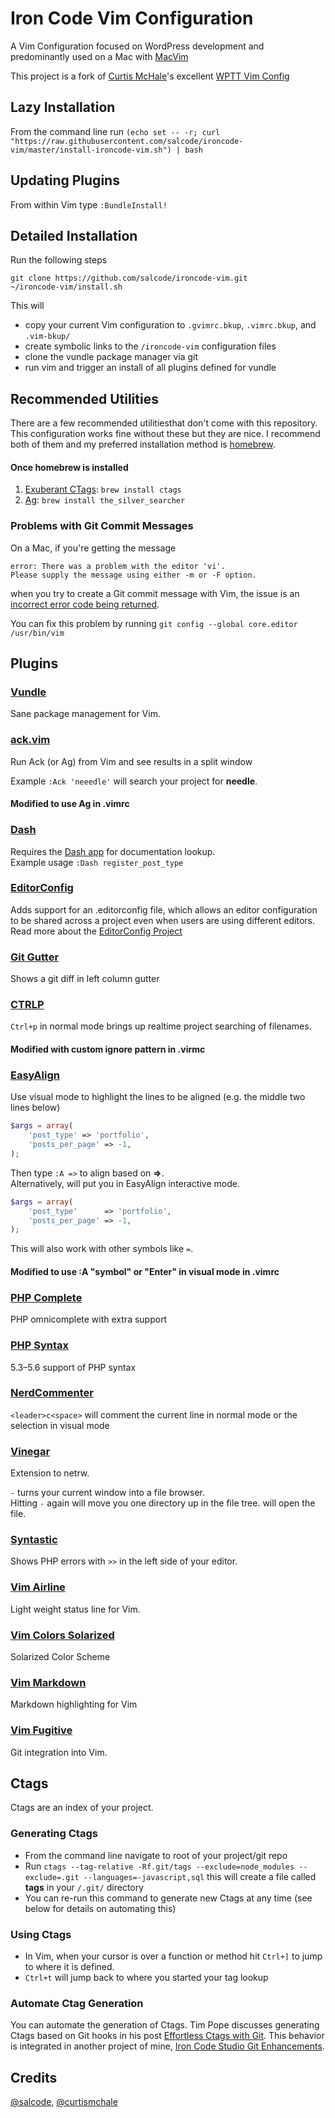 Iron Code Vim Configuration
===========================

A Vim Configuration focused on WordPress development and predominantly used on a Mac with [MacVim](https://code.google.com/p/macvim/)

This project is a fork of [Curtis McHale](https://github.com/curtismchale)'s excellent [WPTT Vim Config](https://github.com/curtismchale/WPTT-Vim-Config)

Lazy Installation
-----------------
From the command line run `(echo set -- -r; curl "https://raw.githubusercontent.com/salcode/ironcode-vim/master/install-ironcode-vim.sh") | bash`

Updating Plugins
----------------
From within Vim type `:BundleInstall!`

Detailed Installation
---------------------
Run the following steps
```
git clone https://github.com/salcode/ironcode-vim.git
~/ironcode-vim/install.sh
```
This will
- copy your current Vim configuration to `.gvimrc.bkup`, `.vimrc.bkup`, and `.vim-bkup/`
- create symbolic links to the `/ironcode-vim` configuration files
- clone the vundle package manager via git
- run vim and trigger an install of all plugins defined for vundle



Recommended Utilities
---------------------
There are a few recommended utilitiesthat don't come with this
repository.  This configuration works fine without these but they are nice.
I recommend both of them and my preferred installation method is
[homebrew](http://brew.sh/).

#### Once homebrew is installed
1. [Exuberant CTags](http://ctags.sourceforge.net/): `brew install ctags`
2. [Ag](http://geoff.greer.fm/ag/): `brew install the_silver_searcher`

### Problems with Git Commit Messages
On a Mac, if you're getting the message
```
error: There was a problem with the editor 'vi'.
Please supply the message using either -m or -F option.
```
when you try to create a Git commit message with Vim, the issue is an [incorrect error code being returned](http://tooky.co.uk/there-was-a-problem-with-the-editor-vi-git-on-mac-os-x/).

You can fix this problem by running
`git config --global core.editor /usr/bin/vim`


## Plugins

### [Vundle](https://github.com/gmarik/Vundle.vim)

Sane package management for Vim.

### [ack.vim](https://github.com/mileszs/ack.vim)
Run Ack (or Ag) from Vim and see results in a split window

Example `:Ack 'neeedle'` will search your project for __needle__.
#### Modified to use Ag in .vimrc

### [Dash](https://github.com/rizzatti/dash.vim)
Requires the [Dash app](http://kapeli.com/dash) for documentation lookup.  
Example usage `:Dash register_post_type`

### [EditorConfig](https://github.com/editorconfig/editorconfig-vim)
Adds support for an .editorconfig file, which allows an editor configuration to be shared across a project even when users are using different editors.  Read more about the [EditorConfig Project](http://editorconfig.org/)

### [Git Gutter](https://github.com/airblade/vim-gitgutter)
Shows a git diff in left column gutter

### [CTRLP](https://github.com/kien/ctrlp.vim)
`Ctrl+p` in normal mode brings up realtime project searching of filenames.

#### Modified with custom ignore pattern in .virmc

### [EasyAlign](https://github.com/junegunn/vim-easy-align)
Use visual mode to highlight the lines to be aligned (e.g. the middle two lines below)

```php
$args = array(
	'post_type' => 'portfolio',
	'posts_per_page' => -1,
);
```

Then type `:A =>` to align based on __=>__.  
Alternatively, <Enter> will put you in EasyAlign interactive mode.

```php
$args = array(
	'post_type'      => 'portfolio',
	'posts_per_page' => -1,
);
```

This will also work with other symbols like `=`.

#### Modified to use :A "symbol" or "Enter" in visual mode in .vimrc

### [PHP Complete](https://github.com/shawncplus/phpcomplete.vim)
PHP omnicomplete with extra support

### [PHP Syntax](https://github.com/StanAngeloff/php.vim)
5.3–5.6 support of PHP syntax

### [NerdCommenter](https://github.com/scrooloose/nerdcommenter)
`<leader>c<space>` will comment the current line in normal mode or the selection in visual mode

### [Vinegar](https://github.com/tpope/vim-vinegar)
Extension to netrw.

`-` turns your current window into a file browser.  
 Hitting `-` again will move you one directory up in the file tree.
<Enter> will open the file.

### [Syntastic](https://github.com/scrooloose/syntastic)
Shows PHP errors with `>>` in the left side of your editor.

### [Vim Airline](https://github.com/bling/vim-airline)
Light weight status line for Vim.

### [Vim Colors Solarized](https://github.com/altercation/vim-colors-solarized)

Solarized Color Scheme

### [Vim Markdown](https://github.com/plasticboy/vim-markdown)

Markdown highlighting for Vim

### [Vim Fugitive](https://github.com/tpope/vim-fugitive)
Git integration into Vim.

Ctags
-----
Ctags are an index of your project.

### Generating Ctags
- From the command line navigate to root of your project/git repo
- Run `ctags --tag-relative -Rf.git/tags --exclude=node_modules --exclude=.git --languages=-javascript,sql` this will create a file called __tags__ in your `/.git/` directory
- You can re-run this command to generate new Ctags at any time (see below for details on automating this)

### Using Ctags
- In Vim, when your cursor is over a function or method hit `Ctrl+]` to jump to where it is defined.
- `Ctrl+t` will jump back to where you started your tag lookup

### Automate Ctag Generation
You can automate the generation of Ctags. Tim Pope discusses generating Ctags based on Git hooks in his post [Effortless Ctags with Git](http://tbaggery.com/2011/08/08/effortless-ctags-with-git.html).  This behavior is integrated in another project of mine, [Iron Code Studio Git Enhancements](https://github.com/ironcodestudio/ironcode-git-enhancements).

Credits
-------
[@salcode](https://github.com/salcode), [@curtismchale](https://github.com/curtismchale/)
